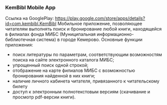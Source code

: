 ### KemBibl Mobile App
Ссылка на GooglePlay: https://play.google.com/store/apps/details?id=com.kembibl.KemBibl
Мобильное приложение, позволяющее читателям выполнять поиск и бронирование любой книги, находящейся в филиалах фонда МИБС (Муниципальная информационно-библиотечная система) в городе Кемерово.
Основные функции приложения:
- поиск литературы по параметрам, соответствующим возможностям поиска на сайте электронного каталога МИБС;
- упрощенный поиск одной строкой;
- отображение на карте филиалов МИБС с возможностью бронирования найденной в них книги;
- наличие личного кабинета читателя, привязанного к читательскому билету
- доступ к электронным полнотекстовым версиям (скачивание и просмотр pdf-версии книги).
